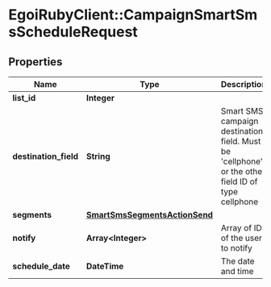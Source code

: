 # EgoiRubyClient::CampaignSmartSmsScheduleRequest

## Properties
Name | Type | Description | Notes
------------ | ------------- | ------------- | -------------
**list_id** | **Integer** |  | [optional] 
**destination_field** | **String** | Smart SMS campaign destination field. Must be &#39;cellphone&#39; or the other field ID of type                                 cellphone | [optional] 
**segments** | [**SmartSmsSegmentsActionSend**](SmartSmsSegmentsActionSend.md) |  | [optional] 
**notify** | **Array&lt;Integer&gt;** | Array of IDs of the users to notify | [optional] 
**schedule_date** | **DateTime** | The date and time | [optional] 


